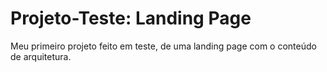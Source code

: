 # Projeto-Teste: Landing Page
 Meu primeiro projeto feito em teste, de uma landing page com o conteúdo de arquitetura.
